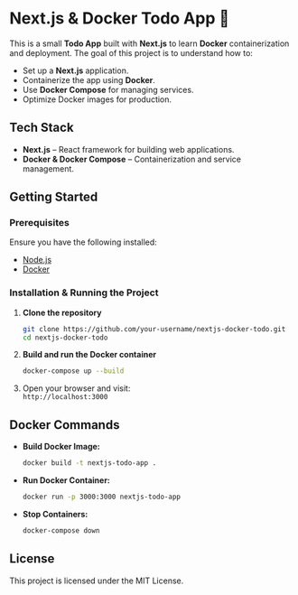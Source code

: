 # Next.js & Docker Todo App 🚀

This is a small **Todo App** built with **Next.js** to learn **Docker** containerization and deployment. The goal of this project is to understand how to:

- Set up a **Next.js** application.
- Containerize the app using **Docker**.
- Use **Docker Compose** for managing services.
- Optimize Docker images for production.

## Tech Stack

- **Next.js** – React framework for building web applications.
- **Docker & Docker Compose** – Containerization and service management.

## Getting Started

### Prerequisites

Ensure you have the following installed:
- [Node.js](https://nodejs.org/)
- [Docker](https://www.docker.com/)

### Installation & Running the Project

1. **Clone the repository**
   ```sh
   git clone https://github.com/your-username/nextjs-docker-todo.git
   cd nextjs-docker-todo
   ```

2. **Build and run the Docker container**
   ```sh
   docker-compose up --build
   ```

3. Open your browser and visit:  
   `http://localhost:3000`

## Docker Commands

- **Build Docker Image:**
  ```sh
  docker build -t nextjs-todo-app .
  ```

- **Run Docker Container:**
  ```sh
  docker run -p 3000:3000 nextjs-todo-app
  ```

- **Stop Containers:**
  ```sh
  docker-compose down
  ```

## License

This project is licensed under the MIT License.
